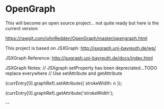 # OpenGraph
This will become an open source project... not quite ready but here is the current version:

https://rawgit.com/johnRedden/OpenGraph/master/opengraph.html

This project is based on JSXGraph: 
http://jsxgraph.uni-bayreuth.de/wp/

JSXGraph Reference: http://jsxgraph.uni-bayreuth.de/docs/index.html

JSXGraph Notes:
// JSXgraph setProperty has been depreciated...TODO replace everywhere
// Use setAttribute and getAttribute

(currEntry[0].graphRef).setAttribute({ strokeWidth: n });

(currEntry[0].graphRef).getAttribute('strokeWidth');

--
